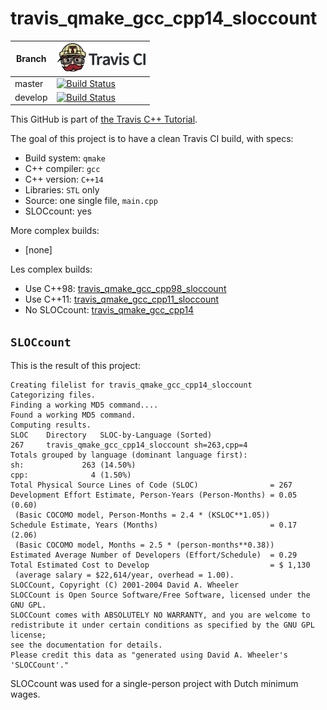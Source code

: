 # travis_qmake_gcc_cpp14_sloccount

Branch|[![Travis CI logo](TravisCI.png)](https://travis-ci.org)
---|---
master|[![Build Status](https://travis-ci.org/richelbilderbeek/travis_qmake_gcc_cpp14_sloccount.svg?branch=master)](https://travis-ci.org/richelbilderbeek/travis_qmake_gcc_cpp14_sloccount)
develop|[![Build Status](https://travis-ci.org/richelbilderbeek/travis_qmake_gcc_cpp14_sloccount.svg?branch=develop)](https://travis-ci.org/richelbilderbeek/travis_qmake_gcc_cpp14_sloccount)

This GitHub is part of [the Travis C++ Tutorial](https://github.com/richelbilderbeek/travis_cpp_tutorial).

The goal of this project is to have a clean Travis CI build, with specs:

 * Build system: `qmake`
 * C++ compiler: `gcc`
 * C++ version: `C++14`
 * Libraries: `STL` only
 * Source: one single file, `main.cpp`
 * SLOCcount: yes

More complex builds:

 * [none]

Les complex builds:

 * Use C++98: [travis_qmake_gcc_cpp98_sloccount](https://www.github.com/richelbilderbeek/travis_qmake_gcc_cpp98_sloccount)
 * Use C++11: [travis_qmake_gcc_cpp11_sloccount](https://www.github.com/richelbilderbeek/travis_qmake_gcc_cpp11_sloccount)
 * No SLOCcount: [travis_qmake_gcc_cpp14](https://www.github.com/richelbilderbeek/travis_qmake_gcc_cpp14)

## `SLOCcount`

This is the result of this project:

```
Creating filelist for travis_qmake_gcc_cpp14_sloccount
Categorizing files.
Finding a working MD5 command....
Found a working MD5 command.
Computing results.
SLOC	Directory	SLOC-by-Language (Sorted)
267     travis_qmake_gcc_cpp14_sloccount sh=263,cpp=4
Totals grouped by language (dominant language first):
sh:             263 (14.50%)
cpp:              4 (1.50%)
Total Physical Source Lines of Code (SLOC)                = 267
Development Effort Estimate, Person-Years (Person-Months) = 0.05 (0.60)
 (Basic COCOMO model, Person-Months = 2.4 * (KSLOC**1.05))
Schedule Estimate, Years (Months)                         = 0.17 (2.06)
 (Basic COCOMO model, Months = 2.5 * (person-months**0.38))
Estimated Average Number of Developers (Effort/Schedule)  = 0.29
Total Estimated Cost to Develop                           = $ 1,130
 (average salary = $22,614/year, overhead = 1.00).
SLOCCount, Copyright (C) 2001-2004 David A. Wheeler
SLOCCount is Open Source Software/Free Software, licensed under the GNU GPL.
SLOCCount comes with ABSOLUTELY NO WARRANTY, and you are welcome to
redistribute it under certain conditions as specified by the GNU GPL license;
see the documentation for details.
Please credit this data as "generated using David A. Wheeler's 'SLOCCount'."
```

SLOCcount was used for a single-person project with Dutch minimum wages.